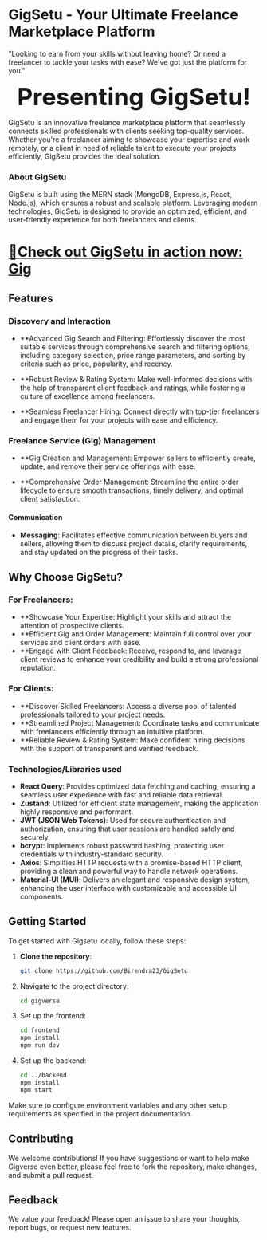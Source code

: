 # GigSetu - Your Ultimate Freelance Marketplace Platform

"Looking to earn from your skills without leaving home? Or need a freelancer to tackle your tasks with ease? We've got just the platform for you." 


<p align="center"><strong><font size="+5">Presenting GigSetu!</font></strong></p>

GigSetu is an innovative freelance marketplace platform that seamlessly connects skilled professionals with clients seeking top-quality services. Whether you're a freelancer aiming to showcase your expertise and work remotely, or a client in need of reliable talent to execute your projects efficiently, GigSetu provides the ideal solution.

### About GigSetu

GigSetu is built using the MERN stack (MongoDB, Express.js, React, Node.js), which ensures a robust and scalable platform. Leveraging modern technologies, GigSetu is designed to provide an optimized, efficient, and user-friendly experience for both freelancers and clients.

# [🎉Check out GigSetu in action now: Gig](https://gig-setu.vercel.app/)



## Features

### Discovery and Interaction
- **Advanced Gig Search and Filtering: Effortlessly discover the most suitable services through comprehensive search and filtering options, including category selection, price range parameters, and sorting by criteria such as price, popularity, and recency.

- **Robust Review & Rating System: Make well-informed decisions with the help of transparent client feedback and ratings, while fostering a culture of excellence among freelancers.

- **Seamless Freelancer Hiring: Connect directly with top-tier freelancers and engage them for your projects with ease and efficiency.
### Freelance Service (Gig) Management
- **Gig Creation and Management: Empower sellers to efficiently create, update, and remove their service offerings with ease.
  
- **Comprehensive Order Management: Streamline the entire order lifecycle to ensure smooth transactions, timely delivery, and optimal client satisfaction.

#### Communication
- **Messaging**: Facilitates effective communication between buyers and sellers, allowing them to discuss project details, clarify requirements, and stay updated on the progress of their tasks.


## Why Choose GigSetu?

### For Freelancers:
- **Showcase Your Expertise: Highlight your skills and attract the attention of prospective clients.
- **Efficient Gig and Order Management: Maintain full control over your services and client orders with ease.
- **Engage with Client Feedback: Receive, respond to, and leverage client reviews to enhance your credibility and build a strong professional reputation.

### For Clients:
- **Discover Skilled Freelancers: Access a diverse pool of talented professionals tailored to your project needs.
- **Streamlined Project Management: Coordinate tasks and communicate with freelancers efficiently through an intuitive platform.
- **Reliable Review & Rating System: Make confident hiring decisions with the support of transparent and verified feedback.

### Technologies/Libraries used

- **React Query**: Provides optimized data fetching and caching, ensuring a seamless user experience with fast and reliable data retrieval.
- **Zustand**: Utilized for efficient state management, making the application highly responsive and performant.
- **JWT (JSON Web Tokens)**: Used for secure authentication and authorization, ensuring that user sessions are handled safely and securely.
- **bcrypt**: Implements robust password hashing, protecting user credentials with industry-standard security.
- **Axios**: Simplifies HTTP requests with a promise-based HTTP client, providing a clean and powerful way to handle network operations.
- **Material-UI (MUI)**: Delivers an elegant and responsive design system, enhancing the user interface with customizable and accessible UI components.


## Getting Started

To get started with Gigsetu locally, follow these steps:

1. **Clone the repository**:
   ```bash
   git clone https://github.com/Birendra23/GigSetu

2. Navigate to the project directory:
   ```bash 
   cd gigverse

3. Set up the frontend:
    ```bash
    cd frontend
    npm install
    npm run dev

4. Set up the backend:
    ```bash
    cd ../backend
    npm install
    npm start

Make sure to configure environment variables and any other setup requirements as specified in the project documentation.

## Contributing
We welcome contributions! If you have suggestions or want to help make Gigverse even better, please feel free to fork the repository, make changes, and submit a pull request.

## Feedback
We value your feedback! Please open an issue to share your thoughts, report bugs, or request new features.






